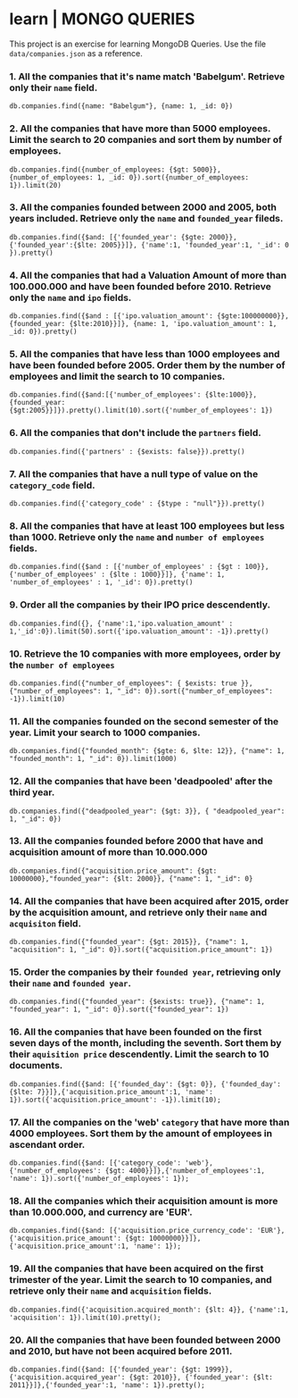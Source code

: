 # learn | MONGO QUERIES

This project is an exercise for learning MongoDB Queries. Use the file `data/companies.json` as a reference.

### 1. All the companies that it's name match 'Babelgum'. Retrieve only their `name` field.

```
db.companies.find({name: "Babelgum"}, {name: 1, _id: 0})
```

### 2. All the companies that have more than 5000 employees. Limit the search to 20 companies and sort them by **number of employees**.

```
db.companies.find({number_of_employees: {$gt: 5000}}, {number_of_employees: 1, _id: 0}).sort({number_of_employees: 1}).limit(20)
```

### 3. All the companies founded between 2000 and 2005, both years included. Retrieve only the `name` and `founded_year` fileds.

```
db.companies.find({$and: [{'founded_year': {$gte: 2000}}, {'founded_year':{$lte: 2005}}]}, {'name':1, 'founded_year':1, '_id': 0 }).pretty()
```

### 4. All the companies that had a Valuation Amount of more than 100.000.000 and have been founded before 2010. Retrieve only the `name` and `ipo` fields.

```
db.companies.find({$and : [{'ipo.valuation_amount': {$gte:100000000}},{founded_year: {$lte:2010}}]}, {name: 1, 'ipo.valuation_amount': 1, _id: 0}).pretty()
```

### 5. All the companies that have less than 1000 employees and have been founded before 2005. Order them by the number of employees and limit the search to 10 companies.

```
db.companies.find({$and:[{'number_of_employees': {$lte:1000}},{founded_year: {$gt:2005}}]}).pretty().limit(10).sort({'number_of_employees': 1})
```

### 6. All the companies that don't include the `partners` field.

```
db.companies.find({'partners' : {$exists: false}}).pretty()
```

### 7. All the companies that have a null type of value on the `category_code` field.

```
db.companies.find({'category_code' : {$type : "null"}}).pretty()
```

### 8. All the companies that have at least 100 employees but less than 1000. Retrieve only the `name` and `number of employees` fields.

```
db.companies.find({$and : [{'number_of_employees' : {$gt : 100}},{'number_of_employees' : {$lte : 1000}}]}, {'name': 1, 'number_of_employees' : 1, '_id': 0}).pretty()
```

### 9. Order all the companies by their IPO price descendently.

```
db.companies.find({}, {'name':1,'ipo.valuation_amount' : 1,'_id':0}).limit(50).sort({'ipo.valuation_amount': -1}).pretty()
```

### 10. Retrieve the 10 companies with more employees, order by the `number of employees`

```
db.companies.find({"number_of_employees": { $exists: true }}, {"number_of_employees": 1, "_id": 0}).sort({"number_of_employees": -1}).limit(10)
```

### 11. All the companies founded on the second semester of the year. Limit your search to 1000 companies.

```
db.companies.find({"founded_month": {$gte: 6, $lte: 12}}, {"name": 1, "founded_month": 1, "_id": 0}).limit(1000)
```

### 12. All the companies that have been 'deadpooled' after the third year.

```
db.companies.find({"deadpooled_year": {$gt: 3}}, { "deadpooled_year": 1, "_id": 0})
```

### 13. All the companies founded before 2000 that have and acquisition amount of more than 10.000.000

```
db.companies.find({"acquisition.price_amount": {$gt: 10000000},"founded_year": {$lt: 2000}}, {"name": 1, "_id": 0}
```

### 14. All the companies that have been acquired after 2015, order by the acquisition amount, and retrieve only their `name` and `acquisiton` field.

```
db.companies.find({"founded_year": {$gt: 2015}}, {"name": 1, "acquisition": 1, "_id": 0}).sort({"acquisition.price_amount": 1})
```

### 15. Order the companies by their `founded year`, retrieving only their `name` and `founded year`.

```
db.companies.find({"founded_year": {$exists: true}}, {"name": 1, "founded_year": 1, "_id": 0}).sort({"founded_year": 1})
```

### 16. All the companies that have been founded on the first seven days of the month, including the seventh. Sort them by their `aquisition price` descendently. Limit the search to 10 documents.

```
db.companies.find({$and: [{'founded_day': {$gt: 0}}, {'founded_day': {$lte: 7}}]},{'acquisition.price_amount':1, 'name': 1}).sort({'acquisition.price_amount': -1}).limit(10);
```

### 17. All the companies on the 'web' `category` that have more than 4000 employees. Sort them by the amount of employees in ascendant order.

```
db.companies.find({$and: [{'category_code': 'web'}, {'number_of_employees': {$gt: 4000}}]},{'number_of_employees':1, 'name': 1}).sort({'number_of_employees': 1});
```

### 18. All the companies which their acquisition amount is more than 10.000.000, and currency are 'EUR'.

```
db.companies.find({$and: [{'acquisition.price_currency_code': 'EUR'}, {'acquisition.price_amount': {$gt: 10000000}}]},{'acquisition.price_amount':1, 'name': 1});
```

### 19. All the companies that have been acquired on the first trimester of the year. Limit the search to 10 companies, and retrieve only their `name` and `acquisition` fields.

```
db.companies.find({'acquisition.acquired_month': {$lt: 4}}, {'name':1, 'acquisition': 1}).limit(10).pretty();
```

### 20. All the companies that have been founded between 2000 and 2010, but have not been acquired before 2011.

```
db.companies.find({$and: [{'founded_year': {$gt: 1999}},{'acquisition.acquired_year': {$gt: 2010}}, {'founded_year': {$lt: 2011}}]},{'founded_year':1, 'name': 1}).pretty();
```
